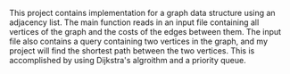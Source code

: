This project contains implementation for a graph data structure using an adjacency list. The main function reads in an input file containing all vertices of the graph and the costs of the edges between them. The input file also contains a query containing two vertices in the graph, and my project will find the shortest path between the two vertices. This is accomplished by using Dijkstra's algroithm and a priority queue.
